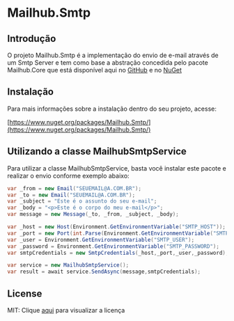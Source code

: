 # Mailhub.Smtp

## Introdução
O projeto Mailhub.Smtp é a implementação do envio de e-mail através de um Smtp Server e tem como base a abstração concedida pelo pacote Mailhub.Core que está disponível aqui no [GitHub](https://github.com/gustavoscarvalhorj/MailHub.Core) e no [NuGet](https://www.nuget.org/packages/Mailhub.Core)

## Instalação
Para mais informações sobre a instalação dentro do seu projeto, acesse:

[https://www.nuget.org/packages/Mailhub.Smtp/](https://www.nuget.org/packages/Mailhub.Smtp/)

## Utilizando a classe MailhubSmtpService
Para utilizar a classe MailhubSmtpService, basta você instalar este pacote e realizar o envio conforme exemplo abaixo:

```cs
var _from = new Email("SEUEMAIL@A.COM.BR");
var _to = new Email("SEUEMAIL@A.COM.BR");
var _subject = "Este é o assunto do seu e-mail";
var _body = "<p>Este é o corpo do meu e-mail</p>";
var message = new Message(_to, _from, _subject, _body);

var _host = new Host(Environment.GetEnvironmentVariable("SMTP_HOST"));
var _port = new Port(int.Parse(Environment.GetEnvironmentVariable("SMTP_PORT")));
var _user = Environment.GetEnvironmentVariable("SMTP_USER");
var _password = Environment.GetEnvironmentVariable("SMTP_PASSWORD");
var smtpCredentials = new SmtpCredentials(_host,_port,_user,_password);

var service = new MailhubSmtpService();
var result = await service.SendAsync(message,smtpCredentials);
```

## License
MIT: Clique [aqui](LICENSE.txt) para visualizar a licença
